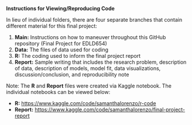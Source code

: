 **Instructions for Viewing/Reproducing Code**

In lieu of individual folders, there are four separate branches that contain different material for this final project:
1. **Main:** Instructions on how to maneuver throughout this GitHub repository (Final Project for EDLD654)
2. **Data:** The files of data used for coding
3. **R:** The coding used to inform the final project report
4. **Report:** Sample writing that includes the research problem, description of data, description of models, model fit, data visualizations, discussion/conclusion, and reproducibility note 

Note: The **R** and **Report** files were created via Kaggle notebook. The individual notebooks can be viewed below:
- **R:** https://www.kaggle.com/code/samanthalorenzo/r-code
- **Report:** https://www.kaggle.com/code/samanthalorenzo/final-project-report
